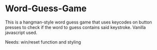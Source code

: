 # Word-Guess-Game

This is a hangman-style word guess game that uses keycodes on button presses to check if the word to guess contains said keystroke.
Vanilla javascript used.

Needs: win/reset function and styling
